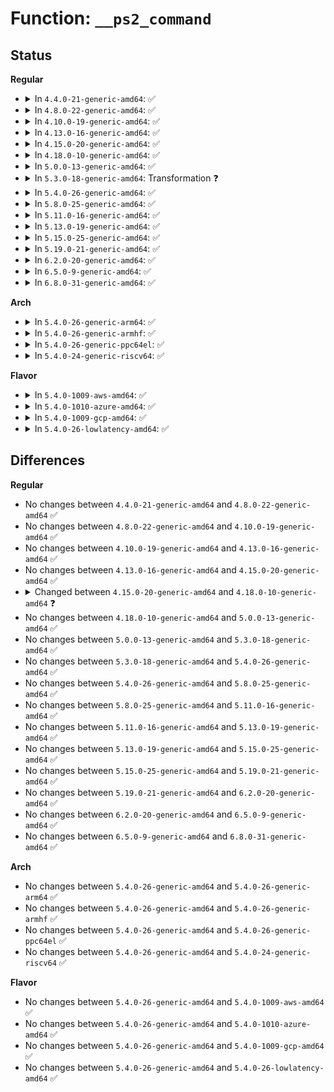 # Function: <code>__ps2_command</code>

## Status
<b>Regular</b>
<ul>
<li>
<details>
<summary>In <code>4.4.0-21-generic-amd64</code>: ✅</summary>

```c
int __ps2_command(struct ps2dev * ps2dev, unsigned char * param, int command)
```

```json
{
  "name": "__ps2_command",
  "collision_type": "Unique Global",
  "inline_type": "No",
  "funcs": [
    {
      "addr": 18446744071585555376,
      "name": "__ps2_command",
      "external": true,
      "loc": "drivers/input/serio/libps2.c:183",
      "file": "drivers/input/serio/libps2.c",
      "inline": "seen, unknown",
      "caller_inline": [],
      "caller_func": [
        "drivers/input/serio/libps2.c:ps2_command"
      ]
    }
  ],
  "symbols": [
    {
      "addr": 18446744071585555376,
      "name": "__ps2_command",
      "section": ".text",
      "bind": "STB_GLOBAL",
      "size": 1191
    }
  ]
}
```
</details>
</li>
<li>
<details>
<summary>In <code>4.8.0-22-generic-amd64</code>: ✅</summary>

```c
int __ps2_command(struct ps2dev * ps2dev, unsigned char * param, int command)
```

```json
{
  "name": "__ps2_command",
  "collision_type": "Unique Global",
  "inline_type": "No",
  "funcs": [
    {
      "addr": 18446744071585949264,
      "name": "__ps2_command",
      "external": true,
      "loc": "drivers/input/serio/libps2.c:181",
      "file": "drivers/input/serio/libps2.c",
      "inline": "seen, unknown",
      "caller_inline": [],
      "caller_func": [
        "drivers/input/serio/libps2.c:ps2_command"
      ]
    }
  ],
  "symbols": [
    {
      "addr": 18446744071585949264,
      "name": "__ps2_command",
      "section": ".text",
      "bind": "STB_GLOBAL",
      "size": 1171
    }
  ]
}
```
</details>
</li>
<li>
<details>
<summary>In <code>4.10.0-19-generic-amd64</code>: ✅</summary>

```c
int __ps2_command(struct ps2dev * ps2dev, unsigned char * param, int command)
```

```json
{
  "name": "__ps2_command",
  "collision_type": "Unique Global",
  "inline_type": "No",
  "funcs": [
    {
      "addr": 18446744071586137696,
      "name": "__ps2_command",
      "external": true,
      "loc": "drivers/input/serio/libps2.c:181",
      "file": "drivers/input/serio/libps2.c",
      "inline": "seen, unknown",
      "caller_inline": [],
      "caller_func": [
        "drivers/input/serio/libps2.c:ps2_command"
      ]
    }
  ],
  "symbols": [
    {
      "addr": 18446744071586137696,
      "name": "__ps2_command",
      "section": ".text",
      "bind": "STB_GLOBAL",
      "size": 1160
    }
  ]
}
```
</details>
</li>
<li>
<details>
<summary>In <code>4.13.0-16-generic-amd64</code>: ✅</summary>

```c
int __ps2_command(struct ps2dev * ps2dev, unsigned char * param, int command)
```

```json
{
  "name": "__ps2_command",
  "collision_type": "Unique Global",
  "inline_type": "No",
  "funcs": [
    {
      "addr": 18446744071586226704,
      "name": "__ps2_command",
      "external": true,
      "loc": "drivers/input/serio/libps2.c:181",
      "file": "drivers/input/serio/libps2.c",
      "inline": "seen, unknown",
      "caller_inline": [],
      "caller_func": [
        "drivers/input/serio/libps2.c:ps2_command"
      ]
    }
  ],
  "symbols": [
    {
      "addr": 18446744071586226704,
      "name": "__ps2_command",
      "section": ".text",
      "bind": "STB_GLOBAL",
      "size": 1103
    }
  ]
}
```
</details>
</li>
<li>
<details>
<summary>In <code>4.15.0-20-generic-amd64</code>: ✅</summary>

```c
int __ps2_command(struct ps2dev * ps2dev, unsigned char * param, int command)
```

```json
{
  "name": "__ps2_command",
  "collision_type": "Unique Global",
  "inline_type": "No",
  "funcs": [
    {
      "addr": 18446744071586689984,
      "name": "__ps2_command",
      "external": true,
      "loc": "drivers/input/serio/libps2.c:181",
      "file": "drivers/input/serio/libps2.c",
      "inline": "seen, unknown",
      "caller_inline": [],
      "caller_func": [
        "drivers/input/serio/libps2.c:ps2_command"
      ]
    }
  ],
  "symbols": [
    {
      "addr": 18446744071586689984,
      "name": "__ps2_command",
      "section": ".text",
      "bind": "STB_GLOBAL",
      "size": 1103
    }
  ]
}
```
</details>
</li>
<li>
<details>
<summary>In <code>4.18.0-10-generic-amd64</code>: ✅</summary>

```c
int __ps2_command(struct ps2dev * ps2dev, u8 * param, unsigned int command)
```

```json
{
  "name": "__ps2_command",
  "collision_type": "Unique Global",
  "inline_type": "No",
  "funcs": [
    {
      "addr": 18446744071586955744,
      "name": "__ps2_command",
      "external": true,
      "loc": "drivers/input/serio/libps2.c:230",
      "file": "drivers/input/serio/libps2.c",
      "inline": "seen, unknown",
      "caller_inline": [],
      "caller_func": [
        "drivers/input/serio/libps2.c:ps2_sliced_command",
        "drivers/input/serio/libps2.c:ps2_sliced_command",
        "drivers/input/serio/libps2.c:ps2_command"
      ]
    }
  ],
  "symbols": [
    {
      "addr": 18446744071586955744,
      "name": "__ps2_command",
      "section": ".text",
      "bind": "STB_GLOBAL",
      "size": 1474
    }
  ]
}
```
</details>
</li>
<li>
<details>
<summary>In <code>5.0.0-13-generic-amd64</code>: ✅</summary>

```c
int __ps2_command(struct ps2dev * ps2dev, u8 * param, unsigned int command)
```

```json
{
  "name": "__ps2_command",
  "collision_type": "Unique Global",
  "inline_type": "No",
  "funcs": [
    {
      "addr": 18446744071587116608,
      "name": "__ps2_command",
      "external": true,
      "loc": "drivers/input/serio/libps2.c:230",
      "file": "drivers/input/serio/libps2.c",
      "inline": "seen, unknown",
      "caller_inline": [],
      "caller_func": [
        "drivers/input/serio/libps2.c:ps2_sliced_command",
        "drivers/input/serio/libps2.c:ps2_sliced_command",
        "drivers/input/serio/libps2.c:ps2_command"
      ]
    }
  ],
  "symbols": [
    {
      "addr": 18446744071587116608,
      "name": "__ps2_command",
      "section": ".text",
      "bind": "STB_GLOBAL",
      "size": 1474
    }
  ]
}
```
</details>
</li>
<li>
<details>
<summary>In <code>5.3.0-18-generic-amd64</code>: Transformation ❓</summary>

```c
int __ps2_command(struct ps2dev * ps2dev, u8 * param, unsigned int command)
```

```json
{
  "name": "__ps2_command",
  "collision_type": "Unique Global",
  "inline_type": "No",
  "funcs": [
    {
      "addr": 0,
      "name": "__ps2_command",
      "external": true,
      "loc": "drivers/input/serio/libps2.c:226",
      "file": "drivers/input/serio/libps2.c",
      "inline": "seen, unknown",
      "caller_inline": [],
      "caller_func": [
        "drivers/input/serio/libps2.c:ps2_sliced_command",
        "drivers/input/serio/libps2.c:ps2_sliced_command",
        "drivers/input/serio/libps2.c:ps2_command"
      ]
    }
  ],
  "symbols": [
    {
      "addr": 18446744071587383129,
      "name": "__ps2_command.cold",
      "section": ".text",
      "bind": "STB_LOCAL",
      "size": 52
    },
    {
      "addr": 18446744071587381200,
      "name": "__ps2_command",
      "section": ".text",
      "bind": "STB_GLOBAL",
      "size": 1527
    }
  ]
}
```
</details>
</li>
<li>
<details>
<summary>In <code>5.4.0-26-generic-amd64</code>: ✅</summary>

```c
int __ps2_command(struct ps2dev * ps2dev, u8 * param, unsigned int command)
```

```json
{
  "name": "__ps2_command",
  "collision_type": "Unique Global",
  "inline_type": "No",
  "funcs": [
    {
      "addr": 18446744071587583120,
      "name": "__ps2_command",
      "external": true,
      "loc": "drivers/input/serio/libps2.c:226",
      "file": "drivers/input/serio/libps2.c",
      "inline": "seen, unknown",
      "caller_inline": [],
      "caller_func": [
        "drivers/input/serio/libps2.c:ps2_sliced_command",
        "drivers/input/serio/libps2.c:ps2_sliced_command",
        "drivers/input/serio/libps2.c:ps2_command"
      ]
    }
  ],
  "symbols": [
    {
      "addr": 18446744071587583120,
      "name": "__ps2_command",
      "section": ".text",
      "bind": "STB_GLOBAL",
      "size": 1537
    }
  ]
}
```
</details>
</li>
<li>
<details>
<summary>In <code>5.8.0-25-generic-amd64</code>: ✅</summary>

```c
int __ps2_command(struct ps2dev * ps2dev, u8 * param, unsigned int command)
```

```json
{
  "name": "__ps2_command",
  "collision_type": "Unique Global",
  "inline_type": "No",
  "funcs": [
    {
      "addr": 18446744071588444592,
      "name": "__ps2_command",
      "external": true,
      "loc": "drivers/input/serio/libps2.c:226",
      "file": "drivers/input/serio/libps2.c",
      "inline": "seen, unknown",
      "caller_inline": [],
      "caller_func": [
        "drivers/input/serio/libps2.c:ps2_sliced_command",
        "drivers/input/serio/libps2.c:ps2_sliced_command",
        "drivers/input/serio/libps2.c:ps2_command"
      ]
    }
  ],
  "symbols": [
    {
      "addr": 18446744071588444592,
      "name": "__ps2_command",
      "section": ".text",
      "bind": "STB_GLOBAL",
      "size": 1537
    }
  ]
}
```
</details>
</li>
<li>
<details>
<summary>In <code>5.11.0-16-generic-amd64</code>: ✅</summary>

```c
int __ps2_command(struct ps2dev * ps2dev, u8 * param, unsigned int command)
```

```json
{
  "name": "__ps2_command",
  "collision_type": "Unique Global",
  "inline_type": "No",
  "funcs": [
    {
      "addr": 18446744071588474560,
      "name": "__ps2_command",
      "external": true,
      "loc": "drivers/input/serio/libps2.c:226",
      "file": "drivers/input/serio/libps2.c",
      "inline": "seen, unknown",
      "caller_inline": [],
      "caller_func": [
        "drivers/input/serio/libps2.c:ps2_sliced_command",
        "drivers/input/serio/libps2.c:ps2_sliced_command",
        "drivers/input/serio/libps2.c:ps2_command"
      ]
    }
  ],
  "symbols": [
    {
      "addr": 18446744071588474560,
      "name": "__ps2_command",
      "section": ".text",
      "bind": "STB_GLOBAL",
      "size": 1537
    }
  ]
}
```
</details>
</li>
<li>
<details>
<summary>In <code>5.13.0-19-generic-amd64</code>: ✅</summary>

```c
int __ps2_command(struct ps2dev * ps2dev, u8 * param, unsigned int command)
```

```json
{
  "name": "__ps2_command",
  "collision_type": "Unique Global",
  "inline_type": "No",
  "funcs": [
    {
      "addr": 18446744071588356736,
      "name": "__ps2_command",
      "external": true,
      "loc": "drivers/input/serio/libps2.c:226",
      "file": "drivers/input/serio/libps2.c",
      "inline": "seen, unknown",
      "caller_inline": [],
      "caller_func": [
        "drivers/input/serio/libps2.c:ps2_sliced_command",
        "drivers/input/serio/libps2.c:ps2_sliced_command",
        "drivers/input/serio/libps2.c:ps2_command"
      ]
    }
  ],
  "symbols": [
    {
      "addr": 18446744071588356736,
      "name": "__ps2_command",
      "section": ".text",
      "bind": "STB_GLOBAL",
      "size": 1478
    }
  ]
}
```
</details>
</li>
<li>
<details>
<summary>In <code>5.15.0-25-generic-amd64</code>: ✅</summary>

```c
int __ps2_command(struct ps2dev * ps2dev, u8 * param, unsigned int command)
```

```json
{
  "name": "__ps2_command",
  "collision_type": "Unique Global",
  "inline_type": "No",
  "funcs": [
    {
      "addr": 18446744071589020208,
      "name": "__ps2_command",
      "external": true,
      "loc": "drivers/input/serio/libps2.c:226",
      "file": "drivers/input/serio/libps2.c",
      "inline": "seen, unknown",
      "caller_inline": [],
      "caller_func": [
        "drivers/input/serio/libps2.c:ps2_sliced_command",
        "drivers/input/serio/libps2.c:ps2_sliced_command",
        "drivers/input/serio/libps2.c:ps2_command"
      ]
    }
  ],
  "symbols": [
    {
      "addr": 18446744071589020208,
      "name": "__ps2_command",
      "section": ".text",
      "bind": "STB_GLOBAL",
      "size": 1638
    }
  ]
}
```
</details>
</li>
<li>
<details>
<summary>In <code>5.19.0-21-generic-amd64</code>: ✅</summary>

```c
int __ps2_command(struct ps2dev * ps2dev, u8 * param, unsigned int command)
```

```json
{
  "name": "__ps2_command",
  "collision_type": "Unique Global",
  "inline_type": "No",
  "funcs": [
    {
      "addr": 18446744071590457536,
      "name": "__ps2_command",
      "external": true,
      "loc": "drivers/input/serio/libps2.c:226",
      "file": "drivers/input/serio/libps2.c",
      "inline": "seen, unknown",
      "caller_inline": [],
      "caller_func": [
        "drivers/input/serio/libps2.c:ps2_sliced_command",
        "drivers/input/serio/libps2.c:ps2_sliced_command",
        "drivers/input/serio/libps2.c:ps2_command"
      ]
    }
  ],
  "symbols": [
    {
      "addr": 18446744071590457536,
      "name": "__ps2_command",
      "section": ".text",
      "bind": "STB_GLOBAL",
      "size": 1627
    }
  ]
}
```
</details>
</li>
<li>
<details>
<summary>In <code>6.2.0-20-generic-amd64</code>: ✅</summary>

```c
int __ps2_command(struct ps2dev * ps2dev, u8 * param, unsigned int command)
```

```json
{
  "name": "__ps2_command",
  "collision_type": "Unique Global",
  "inline_type": "No",
  "funcs": [
    {
      "addr": 18446744071592099824,
      "name": "__ps2_command",
      "external": true,
      "loc": "drivers/input/serio/libps2.c:227",
      "file": "drivers/input/serio/libps2.c",
      "inline": "seen, unknown",
      "caller_inline": [],
      "caller_func": [
        "drivers/input/serio/libps2.c:ps2_sliced_command",
        "drivers/input/serio/libps2.c:ps2_sliced_command",
        "drivers/input/serio/libps2.c:ps2_command"
      ]
    }
  ],
  "symbols": [
    {
      "addr": 18446744071592099824,
      "name": "__ps2_command",
      "section": ".text",
      "bind": "STB_GLOBAL",
      "size": 1627
    }
  ]
}
```
</details>
</li>
<li>
<details>
<summary>In <code>6.5.0-9-generic-amd64</code>: ✅</summary>

```c
int __ps2_command(struct ps2dev * ps2dev, u8 * param, unsigned int command)
```

```json
{
  "name": "__ps2_command",
  "collision_type": "Unique Global",
  "inline_type": "No",
  "funcs": [
    {
      "addr": 18446744071592523472,
      "name": "__ps2_command",
      "external": true,
      "loc": "drivers/input/serio/libps2.c:265",
      "file": "drivers/input/serio/libps2.c",
      "inline": "seen, unknown",
      "caller_inline": [],
      "caller_func": [
        "drivers/input/serio/libps2.c:ps2_sliced_command",
        "drivers/input/serio/libps2.c:ps2_sliced_command",
        "drivers/input/serio/libps2.c:ps2_command"
      ]
    }
  ],
  "symbols": [
    {
      "addr": 18446744071592523472,
      "name": "__ps2_command",
      "section": ".text",
      "bind": "STB_GLOBAL",
      "size": 1752
    }
  ]
}
```
</details>
</li>
<li>
<details>
<summary>In <code>6.8.0-31-generic-amd64</code>: ✅</summary>

```c
int __ps2_command(struct ps2dev * ps2dev, u8 * param, unsigned int command)
```

```json
{
  "name": "__ps2_command",
  "collision_type": "Unique Global",
  "inline_type": "No",
  "funcs": [
    {
      "addr": 18446744071593268064,
      "name": "__ps2_command",
      "external": true,
      "loc": "drivers/input/serio/libps2.c:265",
      "file": "drivers/input/serio/libps2.c",
      "inline": "seen, unknown",
      "caller_inline": [],
      "caller_func": [
        "drivers/input/serio/libps2.c:ps2_sliced_command",
        "drivers/input/serio/libps2.c:ps2_sliced_command",
        "drivers/input/serio/libps2.c:ps2_command"
      ]
    }
  ],
  "symbols": [
    {
      "addr": 18446744071593268064,
      "name": "__ps2_command",
      "section": ".text",
      "bind": "STB_GLOBAL",
      "size": 1752
    }
  ]
}
```
</details>
</li>
</ul>
<b>Arch</b>
<ul>
<li>
<details>
<summary>In <code>5.4.0-26-generic-arm64</code>: ✅</summary>

```c
int __ps2_command(struct ps2dev * ps2dev, u8 * param, unsigned int command)
```

```json
{
  "name": "__ps2_command",
  "collision_type": "Unique Global",
  "inline_type": "No",
  "funcs": [
    {
      "addr": 18446603336500724400,
      "name": "__ps2_command",
      "external": true,
      "loc": "drivers/input/serio/libps2.c:226",
      "file": "drivers/input/serio/libps2.c",
      "inline": "seen, unknown",
      "caller_inline": [],
      "caller_func": [
        "drivers/input/serio/libps2.c:ps2_sliced_command",
        "drivers/input/serio/libps2.c:ps2_sliced_command",
        "drivers/input/serio/libps2.c:ps2_command"
      ]
    }
  ],
  "symbols": [
    {
      "addr": 18446603336500724400,
      "name": "__ps2_command",
      "section": ".text",
      "bind": "STB_GLOBAL",
      "size": 1572
    }
  ]
}
```
</details>
</li>
<li>
<details>
<summary>In <code>5.4.0-26-generic-armhf</code>: ✅</summary>

```c
int __ps2_command(struct ps2dev * ps2dev, u8 * param, unsigned int command)
```

```json
{
  "name": "__ps2_command",
  "collision_type": "Unique Global",
  "inline_type": "No",
  "funcs": [
    {
      "addr": 3233246728,
      "name": "__ps2_command",
      "external": true,
      "loc": "drivers/input/serio/libps2.c:226",
      "file": "drivers/input/serio/libps2.c",
      "inline": "seen, unknown",
      "caller_inline": [],
      "caller_func": [
        "drivers/input/serio/libps2.c:ps2_sliced_command",
        "drivers/input/serio/libps2.c:ps2_sliced_command",
        "drivers/input/serio/libps2.c:ps2_command"
      ]
    }
  ],
  "symbols": [
    {
      "addr": 3233246728,
      "name": "__ps2_command",
      "section": ".text",
      "bind": "STB_GLOBAL",
      "size": 1452
    }
  ]
}
```
</details>
</li>
<li>
<details>
<summary>In <code>5.4.0-26-generic-ppc64el</code>: ✅</summary>

```c
int __ps2_command(struct ps2dev * ps2dev, u8 * param, unsigned int command)
```

```json
{
  "name": "__ps2_command",
  "collision_type": "Unique Global",
  "inline_type": "No",
  "funcs": [
    {
      "addr": 13835058055294169056,
      "name": "__ps2_command",
      "external": true,
      "loc": "drivers/input/serio/libps2.c:226",
      "file": "drivers/input/serio/libps2.c",
      "inline": "seen, unknown",
      "caller_inline": [],
      "caller_func": [
        "drivers/input/serio/libps2.c:ps2_sliced_command",
        "drivers/input/serio/libps2.c:ps2_sliced_command",
        "drivers/input/serio/libps2.c:ps2_command",
        "drivers/input/serio/libps2.c:ps2_command"
      ]
    }
  ],
  "symbols": [
    {
      "addr": 13835058055294169056,
      "name": "__ps2_command",
      "section": ".text",
      "bind": "STB_GLOBAL",
      "size": 1820
    }
  ]
}
```
</details>
</li>
<li>
<details>
<summary>In <code>5.4.0-24-generic-riscv64</code>: ✅</summary>

```c
int __ps2_command(struct ps2dev * ps2dev, u8 * param, unsigned int command)
```

```json
{
  "name": "__ps2_command",
  "collision_type": "Unique Global",
  "inline_type": "No",
  "funcs": [
    {
      "addr": 18446743936277570492,
      "name": "__ps2_command",
      "external": true,
      "loc": "drivers/input/serio/libps2.c:226",
      "file": "drivers/input/serio/libps2.c",
      "inline": "seen, unknown",
      "caller_inline": [],
      "caller_func": [
        "drivers/input/serio/libps2.c:ps2_sliced_command",
        "drivers/input/serio/libps2.c:ps2_sliced_command",
        "drivers/input/serio/libps2.c:ps2_command"
      ]
    }
  ],
  "symbols": [
    {
      "addr": 18446743936277570492,
      "name": "__ps2_command",
      "section": ".text",
      "bind": "STB_GLOBAL",
      "size": 1196
    }
  ]
}
```
</details>
</li>
</ul>
<b>Flavor</b>
<ul>
<li>
<details>
<summary>In <code>5.4.0-1009-aws-amd64</code>: ✅</summary>

```c
int __ps2_command(struct ps2dev * ps2dev, u8 * param, unsigned int command)
```

```json
{
  "name": "__ps2_command",
  "collision_type": "Unique Global",
  "inline_type": "No",
  "funcs": [
    {
      "addr": 18446744071587275936,
      "name": "__ps2_command",
      "external": true,
      "loc": "drivers/input/serio/libps2.c:226",
      "file": "drivers/input/serio/libps2.c",
      "inline": "seen, unknown",
      "caller_inline": [],
      "caller_func": [
        "drivers/input/serio/libps2.c:ps2_sliced_command",
        "drivers/input/serio/libps2.c:ps2_sliced_command",
        "drivers/input/serio/libps2.c:ps2_command"
      ]
    }
  ],
  "symbols": [
    {
      "addr": 18446744071587275936,
      "name": "__ps2_command",
      "section": ".text",
      "bind": "STB_GLOBAL",
      "size": 1537
    }
  ]
}
```
</details>
</li>
<li>
<details>
<summary>In <code>5.4.0-1010-azure-amd64</code>: ✅</summary>

```c
int __ps2_command(struct ps2dev * ps2dev, u8 * param, unsigned int command)
```

```json
{
  "name": "__ps2_command",
  "collision_type": "Unique Global",
  "inline_type": "No",
  "funcs": [
    {
      "addr": 18446744071587044400,
      "name": "__ps2_command",
      "external": true,
      "loc": "drivers/input/serio/libps2.c:226",
      "file": "drivers/input/serio/libps2.c",
      "inline": "seen, unknown",
      "caller_inline": [],
      "caller_func": [
        "drivers/input/serio/libps2.c:ps2_sliced_command",
        "drivers/input/serio/libps2.c:ps2_sliced_command",
        "drivers/input/serio/libps2.c:ps2_command"
      ]
    }
  ],
  "symbols": [
    {
      "addr": 18446744071587044400,
      "name": "__ps2_command",
      "section": ".text",
      "bind": "STB_GLOBAL",
      "size": 1513
    }
  ]
}
```
</details>
</li>
<li>
<details>
<summary>In <code>5.4.0-1009-gcp-amd64</code>: ✅</summary>

```c
int __ps2_command(struct ps2dev * ps2dev, u8 * param, unsigned int command)
```

```json
{
  "name": "__ps2_command",
  "collision_type": "Unique Global",
  "inline_type": "No",
  "funcs": [
    {
      "addr": 18446744071587534368,
      "name": "__ps2_command",
      "external": true,
      "loc": "drivers/input/serio/libps2.c:226",
      "file": "drivers/input/serio/libps2.c",
      "inline": "seen, unknown",
      "caller_inline": [],
      "caller_func": [
        "drivers/input/serio/libps2.c:ps2_sliced_command",
        "drivers/input/serio/libps2.c:ps2_sliced_command",
        "drivers/input/serio/libps2.c:ps2_command"
      ]
    }
  ],
  "symbols": [
    {
      "addr": 18446744071587534368,
      "name": "__ps2_command",
      "section": ".text",
      "bind": "STB_GLOBAL",
      "size": 1537
    }
  ]
}
```
</details>
</li>
<li>
<details>
<summary>In <code>5.4.0-26-lowlatency-amd64</code>: ✅</summary>

```c
int __ps2_command(struct ps2dev * ps2dev, u8 * param, unsigned int command)
```

```json
{
  "name": "__ps2_command",
  "collision_type": "Unique Global",
  "inline_type": "No",
  "funcs": [
    {
      "addr": 18446744071587644752,
      "name": "__ps2_command",
      "external": true,
      "loc": "drivers/input/serio/libps2.c:226",
      "file": "drivers/input/serio/libps2.c",
      "inline": "seen, unknown",
      "caller_inline": [],
      "caller_func": [
        "drivers/input/serio/libps2.c:ps2_sliced_command",
        "drivers/input/serio/libps2.c:ps2_sliced_command",
        "drivers/input/serio/libps2.c:ps2_command"
      ]
    }
  ],
  "symbols": [
    {
      "addr": 18446744071587644752,
      "name": "__ps2_command",
      "section": ".text",
      "bind": "STB_GLOBAL",
      "size": 1477
    }
  ]
}
```
</details>
</li>
</ul>

## Differences
<b>Regular</b>
<ul>
<li>
No changes between <code>4.4.0-21-generic-amd64</code> and <code>4.8.0-22-generic-amd64</code> ✅
</li>
<li>
No changes between <code>4.8.0-22-generic-amd64</code> and <code>4.10.0-19-generic-amd64</code> ✅
</li>
<li>
No changes between <code>4.10.0-19-generic-amd64</code> and <code>4.13.0-16-generic-amd64</code> ✅
</li>
<li>
No changes between <code>4.13.0-16-generic-amd64</code> and <code>4.15.0-20-generic-amd64</code> ✅
</li>
<li>
<details>
<summary>Changed between <code>4.15.0-20-generic-amd64</code> and <code>4.18.0-10-generic-amd64</code> ❓</summary>
<ul>
<li>
<b>Param type changed. </b>
<code>unsigned char * param</code> ➡️ <code>u8 * param</code>
</li>
<li>
<b>Param type changed. </b>
<code>int command</code> ➡️ <code>unsigned int command</code>
</li>
</ul>
</details>
</li>
<li>
No changes between <code>4.18.0-10-generic-amd64</code> and <code>5.0.0-13-generic-amd64</code> ✅
</li>
<li>
No changes between <code>5.0.0-13-generic-amd64</code> and <code>5.3.0-18-generic-amd64</code> ✅
</li>
<li>
No changes between <code>5.3.0-18-generic-amd64</code> and <code>5.4.0-26-generic-amd64</code> ✅
</li>
<li>
No changes between <code>5.4.0-26-generic-amd64</code> and <code>5.8.0-25-generic-amd64</code> ✅
</li>
<li>
No changes between <code>5.8.0-25-generic-amd64</code> and <code>5.11.0-16-generic-amd64</code> ✅
</li>
<li>
No changes between <code>5.11.0-16-generic-amd64</code> and <code>5.13.0-19-generic-amd64</code> ✅
</li>
<li>
No changes between <code>5.13.0-19-generic-amd64</code> and <code>5.15.0-25-generic-amd64</code> ✅
</li>
<li>
No changes between <code>5.15.0-25-generic-amd64</code> and <code>5.19.0-21-generic-amd64</code> ✅
</li>
<li>
No changes between <code>5.19.0-21-generic-amd64</code> and <code>6.2.0-20-generic-amd64</code> ✅
</li>
<li>
No changes between <code>6.2.0-20-generic-amd64</code> and <code>6.5.0-9-generic-amd64</code> ✅
</li>
<li>
No changes between <code>6.5.0-9-generic-amd64</code> and <code>6.8.0-31-generic-amd64</code> ✅
</li>
</ul>
<b>Arch</b>
<ul>
<li>
No changes between <code>5.4.0-26-generic-amd64</code> and <code>5.4.0-26-generic-arm64</code> ✅
</li>
<li>
No changes between <code>5.4.0-26-generic-amd64</code> and <code>5.4.0-26-generic-armhf</code> ✅
</li>
<li>
No changes between <code>5.4.0-26-generic-amd64</code> and <code>5.4.0-26-generic-ppc64el</code> ✅
</li>
<li>
No changes between <code>5.4.0-26-generic-amd64</code> and <code>5.4.0-24-generic-riscv64</code> ✅
</li>
</ul>
<b>Flavor</b>
<ul>
<li>
No changes between <code>5.4.0-26-generic-amd64</code> and <code>5.4.0-1009-aws-amd64</code> ✅
</li>
<li>
No changes between <code>5.4.0-26-generic-amd64</code> and <code>5.4.0-1010-azure-amd64</code> ✅
</li>
<li>
No changes between <code>5.4.0-26-generic-amd64</code> and <code>5.4.0-1009-gcp-amd64</code> ✅
</li>
<li>
No changes between <code>5.4.0-26-generic-amd64</code> and <code>5.4.0-26-lowlatency-amd64</code> ✅
</li>
</ul>
